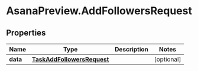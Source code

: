 # AsanaPreview.AddFollowersRequest

## Properties

Name | Type | Description | Notes
------------ | ------------- | ------------- | -------------
**data** | [**TaskAddFollowersRequest**](TaskAddFollowersRequest.md) |  | [optional] 



